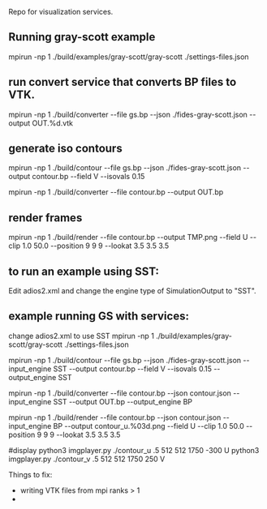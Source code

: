 Repo for visualization services.


## Running gray-scott example
mpirun -np 1 ./build/examples/gray-scott/gray-scott ./settings-files.json

## run convert service that converts BP files to VTK.
mpirun -np 1 ./build/converter --file gs.bp --json ./fides-gray-scott.json --output OUT.%d.vtk

## generate iso contours
mpirun -np 1 ./build/contour --file gs.bp --json ./fides-gray-scott.json --output contour.bp --field V --isovals 0.15

mpirun -np 1 ./build/converter --file contour.bp --output OUT.bp

## render frames
mpirun -np 1 ./build/render --file contour.bp --output TMP.png --field U --clip 1.0 50.0 --position 9 9 9 --lookat 3.5 3.5 3.5



## to run an example using SST:
Edit adios2.xml and change the engine type of SimulationOutput to "SST".

## example running GS with services:
change adios2.xml to use SST
mpirun -np 1 ./build/examples/gray-scott/gray-scott ./settings-files.json

mpirun -np 1 ./build/contour --file gs.bp --json ./fides-gray-scott.json --input_engine SST --output contour.bp --field V --isovals 0.15 --output_engine SST

mpirun -np 1 ./build/converter --file contour.bp --json contour.json --input_engine SST --output OUT.bp --output_engine BP


mpirun -np 1 ./build/render --file contour.bp --json contour.json --input_engine BP --output contour_u.%03d.png --field U --clip 1.0 50.0 --position 9 9 9 --lookat 3.5 3.5 3.5


#display
python3 imgplayer.py ./contour_u .5 512 512 1750 -300 U
python3 imgplayer.py ./contour_v .5 512 512 1750 250 V



Things to fix:
- writing VTK files from mpi ranks > 1
-